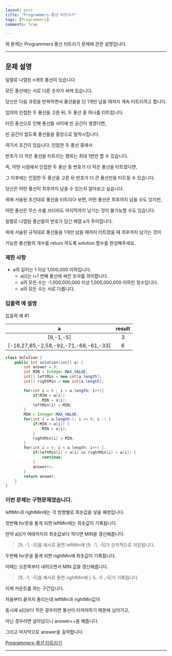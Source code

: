 ```yaml
---
layout: post
title: "Programmers-풍선 터트리기"
tags: [Programmers]
comments: true

---
```


위 문제는 Programmers 풍선 터트리기 문제에 관한 설명입니다.

---

## 문제 설명

일렬로 나열된 n개의 풍선이 있습니다. 

모든 풍선에는 서로 다른 숫자가 써져 있습니다. 

당신은 다음 과정을 반복하면서 풍선들을 단 1개만 남을 때까지 계속 터트리려고 합니다.

임의의 인접한 두 풍선을 고른 뒤, 두 풍선 중 하나를 터트립니다.

터진 풍선으로 인해 풍선들 사이에 빈 공간이 생겼다면, 

빈 공간이 없도록 풍선들을 중앙으로 밀착시킵니다.

여기서 조건이 있습니다. 인접한 두 풍선 중에서 

번호가 더 작은 풍선을 터트리는 행위는 최대 1번만 할 수 있습니다. 

즉, 어떤 시점에서 인접한 두 풍선 중 번호가 더 작은 풍선을 터트렸다면, 

그 이후에는 인접한 두 풍선을 고른 뒤 번호가 더 큰 풍선만을 터트릴 수 있습니다.

당신은 어떤 풍선이 최후까지 남을 수 있는지 알아보고 싶습니다. 

위에 서술된 조건대로 풍선을 터트리다 보면, 어떤 풍선은 최후까지 남을 수도 있지만, 

어떤 풍선은 무슨 수를 쓰더라도 마지막까지 남기는 것이 불가능할 수도 있습니다.

일렬로 나열된 풍선들의 번호가 담긴 배열 a가 주어집니다. 

위에 서술된 규칙대로 풍선들을 1개만 남을 때까지 터트렸을 때 최후까지 남기는 것이 

가능한 풍선들의 개수를 return 하도록 solution 함수를 완성해주세요.

### 제한 사항

* a의 길이는 1 이상 1,000,000 이하입니다.
	* a[i]는 i+1 번째 풍선에 써진 숫자를 의미합니다.
	* a의 모든 수는 -1,000,000,000 이상 1,000,000,000 이하인 정수입니다.
	* a의 모든 수는 서로 다릅니다.

### 입출력 예 설명

입출력 예 #1

|a|result|
|:----:|:-----:|
|[9,-1,-5]|3|
|[-16,27,65,-2,58,-92,-71,-68,-61,-33]|6|

```java
class Solution {
    public int solution(int[] a) {
        int answer = 0;
        int MIN = Integer.MAX_VALUE;
        int[] leftMin = new int[a.length];
        int[] rightMin = new int[a.length];

        for(int i = 0 ; i < a.length; i++){
            if(MIN > a[i])
                MIN = a[i];
            leftMin[i] = MIN;
        }
        MIN = Integer.MAX_VALUE;
        for(int i = a.length-1; i >= 0; i--) {
            if(MIN > a[i]) {
                MIN = a[i];
            }
            rightMin[i] = MIN;
        }
        for(int i = 0; i < a.length; i++) {
            if(leftMin[i] < a[i] && rightMin[i] < a[i]) {
                continue;
            }
            answer++;
        }
        return answer;
    }
}
```

### 이번 문제는 구현문제였습니다.

leftMin과 rightMin에는 각 방향별로 최솟값을 넣을 예정입니다.

첫번째 for문을 돌게 되면 leftMin에는 최솟값이 기록됩니다.

만약 a[i]가 여태까지의 최솟값보다 작다면 MIN을 갱신해줍니다.

> [9, -1, -5]를 예시로 들면 leftMin에 [9, -1, -5]가 순차적으로 저장됩니다.

두번째 for문을 돌게 되면 rightMin에 최솟값이 기록됩니다.

이때는 오른쪽부터 내려오면서 MIN 값을 갱신해줍니다.

> [9, -1, -5]를 예시로 들면 rightMin에 [-5, -5 ,-5]가 기록됩니다.

이제 카운트를 하는 구간입니다.

처음부터 끝까지 돌리는데 leftMin과 rightMin값이 

동시에 a[i]보다 작은 경우라면 풍선이 터져야하기 때문에 넘어가고,

아닌 경우라면 살아남으니 answer++을 해줍니다.

그리고 마지막으로 answer을 출력합니다.

<a href= "https://programmers.co.kr/learn/courses/30/lessons/68646">Programmers-풍선 터트리기</a>

---
